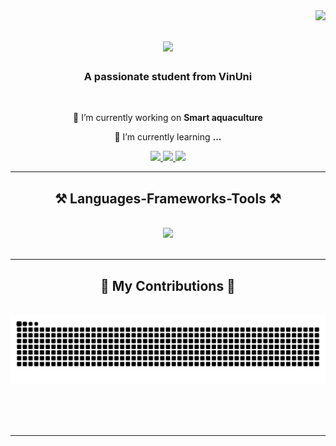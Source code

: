 <img align="right" src="https://visitor-badge.laobi.icu/badge?page_id=phucngvinuni.phucngvinuni" />

<h1 align="center">
    <img src="https://readme-typing-svg.herokuapp.com/?font=Righteous&size=35&center=true&vCenter=true&width=500&height=70&duration=4000&lines=Hi+There!+👋;+I'm+Nguyen+Hong+Phuc!;" />
</h1>

<h3 align="center">A passionate student from VinUni </h3>

<br/>

<div align="center">
 
 🔭 I’m currently working on **Smart aquaculture**
 
 🌱 I’m currently learning **...**

 </div>
 
<div align="center"> 
  <a href="mailto:23phuc.nh@vinuni.edu.vn">
    <img src="https://img.shields.io/badge/Gmail-333333?style=for-the-badge&logo=gmail&logoColor=red" />
  </a>
  <a href="https://www.linkedin.com/in/phuc-nguyen-a0150a26b/" target="_blank">
    <img src="https://img.shields.io/badge/LinkedIn-0077B5?style=for-the-badge&logo=linkedin&logoColor=white" target="_blank" />
  </a>
  <a href="https://phucngvinuni.github.io" target="_blank">
     <img src="https://img.shields.io/badge/Portfolio-FF5722?style=for-the-badge&logo=todoist&logoColor=white" target="_blank" /> <!-- sqlite, safari, google-chrome are other good icon options -->
  </a>
</div>

 <hr/>
 
<h2 align="center">⚒️ Languages-Frameworks-Tools ⚒️</h2>
<br/>
<div align="center">
    <img src="https://skillicons.dev/icons?i=python,cpp,c" /><br>
</div>

<br/>
<hr/>

<div align="center">
  <h2>🐍 My Contributions 🐍</h2>
  <br>
  <img alt="snake eating my contributions" src="https://raw.githubusercontent.com/phucngvinuni/phucngvinuni/output/github-contribution-grid-snake.svg" />
  
  <br/><br/><br/>
</div>

<hr/>


<br/>
